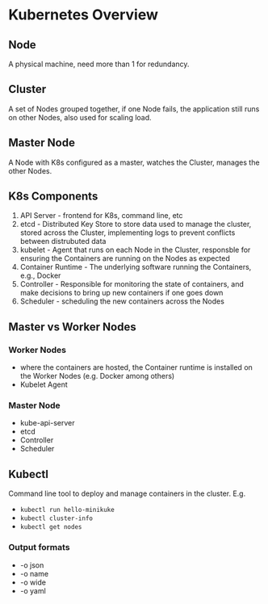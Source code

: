 # Kubernetes Overview

## Node
A physical machine, need more than 1 for redundancy.

## Cluster
A set of Nodes grouped together, if one Node fails, the application still runs on other Nodes, also used for scaling load.

## Master Node
A Node with K8s configured as a master, watches the Cluster, manages the other Nodes.

## K8s Components
1. API Server - frontend for K8s, command line, etc
2. etcd - Distributed Key Store to store data used to manage the cluster, stored across the Cluster, implementing logs to prevent conflicts between distrubuted data
3. kubelet - Agent that runs on each Node in the Cluster, responsble for ensuring the Containers are running on the Nodes as expected
4. Container Runtime - The underlying software running the Containers, e.g., Docker
5. Controller - Responsible for monitoring the state of containers, and make decisions to bring up new containers if one goes down
6. Scheduler - scheduling the new containers across the Nodes

## Master vs Worker Nodes
### Worker Nodes
 - where the containers are hosted, the Container runtime is installed on the Worker Nodes (e.g. Docker among others)
 - Kubelet Agent

### Master Node
 - kube-api-server
 - etcd
 - Controller
 - Scheduler

## Kubectl
Command line tool to deploy and manage containers in the cluster. E.g.
- `kubectl run hello-minikuke`  
- `kubectl cluster-info`  
- `kubectl get nodes`  

### Output formats
- -o json
- -o name
- -o wide
- -o yaml
